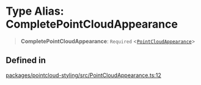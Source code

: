 # Type Alias: CompletePointCloudAppearance

> **CompletePointCloudAppearance**: `Required` \<[`PointCloudAppearance`](PointCloudAppearance.md)\>

## Defined in

[packages/pointcloud-styling/src/PointCloudAppearance.ts:12](https://github.com/cognitedata/reveal/blob/3aaed3491dba3f4ba9ecd87f495d35383cc73a1d/viewer/packages/pointcloud-styling/src/PointCloudAppearance.ts#L12)
